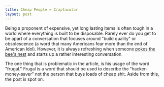 ```yaml
---
title: Cheap People = Craptacular
layout: post
---
```


Being a proponent of expensive, yet long lasting items is often tough in a
world where everything is built to be disposable. Rarely ever do you get to be
apart of a conversation that focuses around "build quality" or obsolescence (a
word that many Americans fear more than the end of American Idol). However, it
is always refreshing when someone [pokes the bee's
nest](http://www.ajkesslerblog.com/being-frugal-makes-you-a-loser/) and starts
up a rather interesting conversation.

The one thing that is problematic in the article, is his usage of the word "frugal." Frugal is
a word that should be used to describe the "hacker-money-saver" not the person
that buys loads of cheap shit. Aside from this, the post is spot on.

